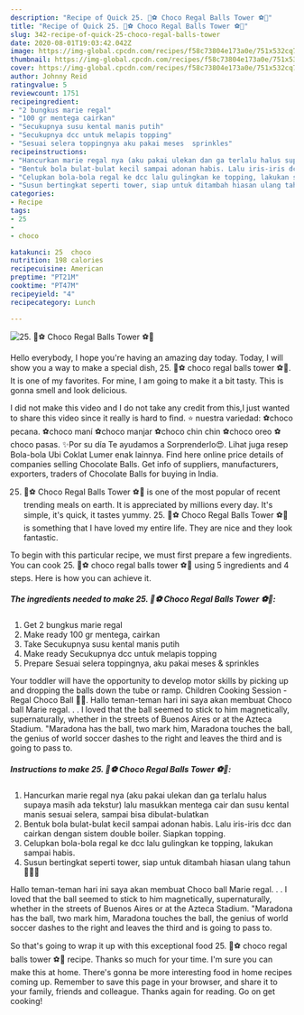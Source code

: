 ```yaml
---
description: "Recipe of Quick 25. 🍫⚽ Choco Regal Balls Tower ⚽🍫"
title: "Recipe of Quick 25. 🍫⚽ Choco Regal Balls Tower ⚽🍫"
slug: 342-recipe-of-quick-25-choco-regal-balls-tower
date: 2020-08-01T19:03:42.042Z
image: https://img-global.cpcdn.com/recipes/f58c73804e173a0e/751x532cq70/25-🍫⚽-choco-regal-balls-tower-⚽🍫-foto-resep-utama.jpg
thumbnail: https://img-global.cpcdn.com/recipes/f58c73804e173a0e/751x532cq70/25-🍫⚽-choco-regal-balls-tower-⚽🍫-foto-resep-utama.jpg
cover: https://img-global.cpcdn.com/recipes/f58c73804e173a0e/751x532cq70/25-🍫⚽-choco-regal-balls-tower-⚽🍫-foto-resep-utama.jpg
author: Johnny Reid
ratingvalue: 5
reviewcount: 1751
recipeingredient:
- "2 bungkus marie regal"
- "100 gr mentega cairkan"
- "Secukupnya susu kental manis putih"
- "Secukupnya dcc untuk melapis topping"
- "Sesuai selera toppingnya aku pakai meses  sprinkles"
recipeinstructions:
- "Hancurkan marie regal nya (aku pakai ulekan dan ga terlalu halus supaya masih ada tekstur) lalu masukkan mentega cair dan susu kental manis sesuai selera, sampai bisa dibulat-bulatkan"
- "Bentuk bola bulat-bulat kecil sampai adonan habis. Lalu iris-iris dcc dan cairkan dengan sistem double boiler. Siapkan topping."
- "Celupkan bola-bola regal ke dcc lalu gulingkan ke topping, lakukan sampai habis."
- "Susun bertingkat seperti tower, siap untuk ditambah hiasan ulang tahun 🎉🎉🎉"
categories:
- Recipe
tags:
- 25
- 
- choco

katakunci: 25  choco 
nutrition: 198 calories
recipecuisine: American
preptime: "PT21M"
cooktime: "PT47M"
recipeyield: "4"
recipecategory: Lunch

---
```



![25. 🍫⚽ Choco Regal Balls Tower ⚽🍫](https://img-global.cpcdn.com/recipes/f58c73804e173a0e/751x532cq70/25-🍫⚽-choco-regal-balls-tower-⚽🍫-foto-resep-utama.jpg)

Hello everybody, I hope you're having an amazing day today. Today, I will show you a way to make a special dish, 25. 🍫⚽ choco regal balls tower ⚽🍫. It is one of my favorites. For mine, I am going to make it a bit tasty. This is gonna smell and look delicious.

I did not make this video and I do not take any credit from this,I just wanted to share this video since it really is hard to find. ⭐️ nuestra variedad: ⚽choco pecana. ⚽choco maní ⚽choco manjar ⚽choco chin chin ⚽choco oreo ⚽choco pasas. ✨Por su día Te ayudamos a Sorprenderlo😍. Lihat juga resep Bola-bola Ubi Coklat Lumer enak lainnya. Find here online price details of companies selling Chocolate Balls. Get info of suppliers, manufacturers, exporters, traders of Chocolate Balls for buying in India.

25. 🍫⚽ Choco Regal Balls Tower ⚽🍫 is one of the most popular of recent trending meals on earth. It is appreciated by millions every day. It's simple, it's quick, it tastes yummy. 25. 🍫⚽ Choco Regal Balls Tower ⚽🍫 is something that I have loved my entire life. They are nice and they look fantastic.


To begin with this particular recipe, we must first prepare a few ingredients. You can cook 25. 🍫⚽ choco regal balls tower ⚽🍫 using 5 ingredients and 4 steps. Here is how you can achieve it.

<!--inarticleads1-->

##### The ingredients needed to make 25. 🍫⚽ Choco Regal Balls Tower ⚽🍫:

1. Get 2 bungkus marie regal
1. Make ready 100 gr mentega, cairkan
1. Take Secukupnya susu kental manis putih
1. Make ready Secukupnya dcc untuk melapis topping
1. Prepare Sesuai selera toppingnya, aku pakai meses &amp; sprinkles


Your toddler will have the opportunity to develop motor skills by picking up and dropping the balls down the tube or ramp. Children Cooking Session - Regal Choco Ball 🍫🍪. Hallo teman-teman hari ini saya akan membuat Choco ball Marie regal. . . I loved that the ball seemed to stick to him magnetically, supernaturally, whether in the streets of Buenos Aires or at the Azteca Stadium. &#34;Maradona has the ball, two mark him, Maradona touches the ball, the genius of world soccer dashes to the right and leaves the third and is going to pass to. 

<!--inarticleads2-->

##### Instructions to make 25. 🍫⚽ Choco Regal Balls Tower ⚽🍫:

1. Hancurkan marie regal nya (aku pakai ulekan dan ga terlalu halus supaya masih ada tekstur) lalu masukkan mentega cair dan susu kental manis sesuai selera, sampai bisa dibulat-bulatkan
1. Bentuk bola bulat-bulat kecil sampai adonan habis. Lalu iris-iris dcc dan cairkan dengan sistem double boiler. Siapkan topping.
1. Celupkan bola-bola regal ke dcc lalu gulingkan ke topping, lakukan sampai habis.
1. Susun bertingkat seperti tower, siap untuk ditambah hiasan ulang tahun 🎉🎉🎉


Hallo teman-teman hari ini saya akan membuat Choco ball Marie regal. . . I loved that the ball seemed to stick to him magnetically, supernaturally, whether in the streets of Buenos Aires or at the Azteca Stadium. &#34;Maradona has the ball, two mark him, Maradona touches the ball, the genius of world soccer dashes to the right and leaves the third and is going to pass to. 

So that's going to wrap it up with this exceptional food 25. 🍫⚽ choco regal balls tower ⚽🍫 recipe. Thanks so much for your time. I'm sure you can make this at home. There's gonna be more interesting food in home recipes coming up. Remember to save this page in your browser, and share it to your family, friends and colleague. Thanks again for reading. Go on get cooking!
